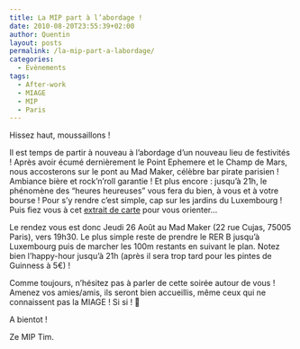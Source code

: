 ```yaml
---
title: La MIP part à l’abordage !
date: 2010-08-20T23:55:39+02:00
author: Quentin
layout: posts
permalink: /la-mip-part-a-labordage/
categories:
  - Evènements
tags:
  - After-work
  - MIAGE
  - MIP
  - Paris
---
```

Hissez haut, moussaillons !

Il est temps de partir à nouveau à l&#8217;abordage d&#8217;un nouveau lieu de festivités ! Après avoir écumé dernièrement le Point Ephemere et le Champ de Mars, nous accosterons sur le pont au Mad Maker, célèbre bar pirate parisien ! Ambiance bière et rock&#8217;n&#8217;roll garantie ! Et plus encore : jusqu&#8217;à 21h, le phénomène des &#8220;heures heureuses&#8221; vous fera du bien, à vous et à votre bourse ! Pour s&#8217;y rendre c&#8217;est simple, cap sur les jardins du Luxembourg ! Puis fiez vous à cet <a href="https://is.gd/epj0K" target="_blank">extrait de carte</a> pour vous orienter&#8230;

Le rendez vous est donc Jeudi 26 Août au Mad Maker (22 rue Cujas, 75005 Paris), vers 19h30. Le plus simple reste de prendre le RER B jusqu&#8217;à Luxembourg puis de marcher les 100m restants en suivant le plan. Notez bien l&#8217;happy-hour jusqu&#8217;à 21h (après il sera trop tard pour les pintes de Guinness à 5€) !

Comme toujours, n&#8217;hésitez pas à parler de cette soirée autour de vous ! Amenez vos amies/amis, ils seront bien accueillis, même ceux qui ne connaissent pas la MIAGE ! Si si ! 🙂

A bientot !

Ze MIP Tim.
